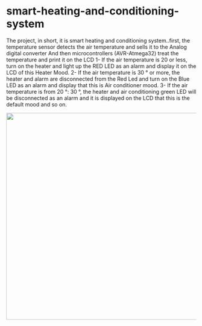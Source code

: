 # smart-heating-and-conditioning-system
The project, in short, it is smart heating and conditioning system..first, the temperature sensor detects the air temperature and sells it to the Analog digital converter
And then microcontrollers (AVR-Atmega32) treat the temperature and print it on the LCD
1- If the air temperature is 20 or less, turn on the heater and light up the RED LED as an alarm and display it on the LCD of this Heater Mood.
2- If the air temperature is 30 ° or more, the heater and alarm are disconnected from the Red Led and turn on the Blue LED as an alarm and display that this is
Air conditioner mood.
3- If the air temperature is from 20 °: 30 °, the heater and air conditioning green LED will be disconnected as an alarm and it is displayed on the LCD that this is the default mood and so on.

<img src="https://media.giphy.com/media/W4PYUn8FnTkD1tYOSS/giphy.gif" width="1000" height="550" />
